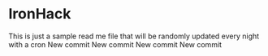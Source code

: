# IronHack 

This is just a sample read me file that will be randomly updated every night with a cron New commit
New commit
New commit
New commit
